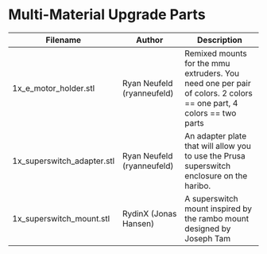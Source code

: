# Multi-Material Upgrade Parts

|Filename|Author|Description|
|-----|-----|-----|
|1x_e_motor_holder.stl| Ryan Neufeld (ryanneufeld)  | Remixed mounts for the mmu extruders. You need one per pair of colors. 2 colors == one part, 4 colors == two parts | 
|1x_superswitch_adapter.stl | Ryan Neufeld (ryanneufeld) | An adapter plate that will allow you to use the Prusa superswitch enclosure on the haribo. |
|1x_superswitch_mount.stl | RydinX (Jonas Hansen) | A superswitch mount inspired by the rambo mount designed by Joseph Tam|